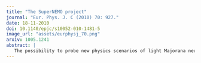 ```yaml
---
title: "The SuperNEMO project"
journal: "Eur. Phys. J. C (2010) 70: 927."
date: 18-11-2010
doi: 10.1140/epjc/s10052-010-1481-5
image_url: "assets/eurphysj_70.png"
arxiv: 1005.1241
abstract: |
   The possibility to probe new physics scenarios of light Majorana neutrino exchange and right-handed currents at the planned next generation neutrinoless double $\beta$ decay experiment SuperNEMO is discussed. Its ability to study different isotopes and track the outgoing electrons provides the means to discriminate different underlying mechanisms for the neutrinoless double $\beta$ decay by measuring the decay half-life and the electron angular and energy distributions.
---
```

